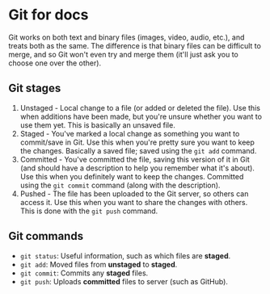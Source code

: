 # Git for docs

Git works on both text and binary files (images, video, audio, etc.), and treats both as the same. The difference is that binary files can be difficult to merge, and so Git won't even try and merge them (it'll just ask you to choose one over the other).

## Git stages
1. Unstaged - Local change to a file (or added or deleted the file). Use this when additions have been made, but you're unsure whether you want to use them yet. This is basically an unsaved file.
2. Staged - You've marked a local change as something you want to commit/save in Git. Use this when you're pretty sure you want to keep the changes. Basically a saved file; saved using the `git add` command.
3. Committed - You've committed the file, saving this version of it in Git (and should have a description to help you remember what it's about). Use this when you definitely want to keep the changes. Committed using the `git commit` command (along with the description).
4. Pushed - The file has been uploaded to the Git server, so others can access it. Use this when you want to share the changes with others. This is done with the `git push` command.

## Git commands
- `git status`: Useful information, such as which files are **staged**.
- `git add`: Moved files from **unstaged** to **staged**.
- `git commit`: Commits any **staged** files.
- `git push`: Uploads **committed** files to server (such as GitHub).
